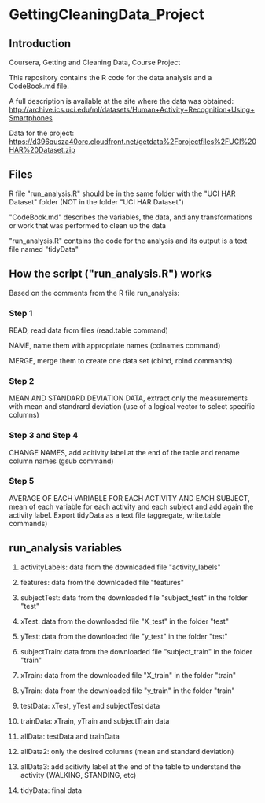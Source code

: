 # GettingCleaningData_Project

## Introduction

Coursera, Getting and Cleaning Data, Course Project

This repository contains the R code for the data analysis and a CodeBook.md file.

A full description is available at the site where the data was obtained: 
http://archive.ics.uci.edu/ml/datasets/Human+Activity+Recognition+Using+Smartphones 

Data for the project: 
https://d396qusza40orc.cloudfront.net/getdata%2Fprojectfiles%2FUCI%20HAR%20Dataset.zip 

## Files

R file "run_analysis.R" should be in the same folder with the "UCI HAR Dataset" folder (NOT in the folder "UCI HAR Dataset")

"CodeBook.md" describes the variables, the data, and any transformations or work that was performed to clean up the data

"run_analysis.R" contains the code for the analysis and its output is a text file named "tidyData"

## How the script ("run_analysis.R") works

Based on the comments from the R file run_analysis:

### Step 1
READ, read data from files (read.table command)

NAME, name them with appropriate names (colnames command)

MERGE, merge them to create one data set (cbind, rbind commands)

### Step 2
MEAN AND STANDARD DEVIATION DATA, extract only the measurements with mean and standrard deviation (use of a logical vector to select specific columns)

### Step 3 and Step 4
CHANGE NAMES, add acitivity label at the end of the table and rename column names (gsub command)

### Step 5
AVERAGE OF EACH VARIABLE FOR EACH ACTIVITY AND EACH SUBJECT, mean of each variable for each activity and each subject and add again the activity label. Export tidyData as a text file (aggregate, write.table commands)

## run_analysis variables

1. activityLabels: data from the downloaded file "activity_labels"

2. features: data from the downloaded file "features"

3. subjectTest: data from the downloaded file "subject_test" in the folder "test"

4. xTest: data from the downloaded file "X_test" in the folder "test"

5. yTest: data from the downloaded file "y_test" in the folder "test"

6. subjectTrain: data from the downloaded file "subject_train" in the folder "train"

7. xTrain: data from the downloaded file "X_train" in the folder "train"

8. yTrain: data from the downloaded file "y_train" in the folder "train"

9. testData: xTest, yTest and subjectTest data

10. trainData: xTrain, yTrain and subjectTrain data

11. allData: testData and trainData

12. allData2: only the desired columns (mean and standard deviation)

13. allData3: add acitivity label at the end of the table to understand the activity (WALKING, STANDING, etc)

14. tidyData: final data
